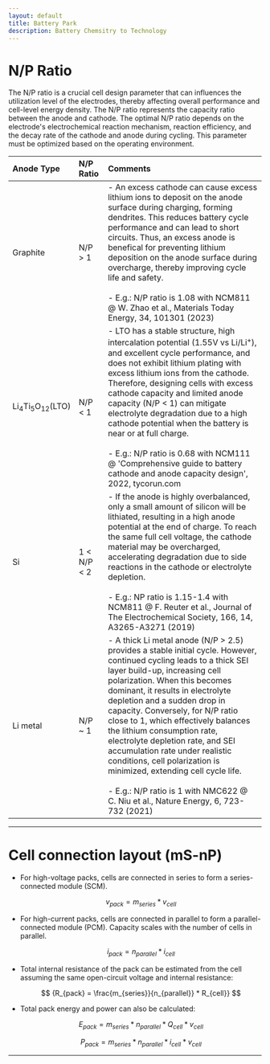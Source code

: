 ```yaml
---
layout: default
title: Battery Park
description: Battery Chemsitry to Technology 
---
```


# N/P Ratio

The N/P ratio is a crucial cell design parameter that can influences the utilization level of the electrodes, thereby affecting overall performance and cell-level energy density. The N/P ratio represents the capacity ratio between the anode and cathode. The optimal N/P ratio depends on the electrode's electrochemical reaction mechanism, reaction efficiency, and the decay rate of the cathode and anode during cycling. This parameter must be optimized based on the operating environment.


|Anode Type|N/P Ratio|Comments|
|:-------------|:-----------------|:-----------------|
|Graphite|N/P > 1|- An excess cathode can cause excess lithium ions to deposit on the anode surface during charging, forming dendrites. This reduces battery cycle performance and can lead to short circuits. Thus, an excess anode is benefical for preventing lithium deposition on the anode surface during overcharge, thereby improving cycle life and safety. <br><br> - E.g.: N/P ratio is 1.08 with NCM811 @ W. Zhao et al., Materials Today Energy, 34, 101301 (2023)|
|Li<sub>4</sub>Ti<sub>5</sub>O<sub>12</sub>(LTO)|N/P < 1|- LTO has a stable structure, high intercalation potential (1.55V vs Li/Li<sup>+</sup>), and excellent cycle performance, and does not exhibit lithium plating with excess lithium ions from the cathode. Therefore, designing cells with excess cathode capacity and limited anode capacity (N/P < 1) can mitigate electrolyte degradation due to a high cathode potential when the battery is near or at full charge. <br><br> - E.g.: N/P ratio is 0.68 with NCM111 @ 'Comprehensive guide to battery cathode and anode capacity design', 2022, tycorun.com|
|Si|1 < N/P < 2|- If the anode is highly overbalanced, only a small amount of silicon will be lithiated, resulting in a high anode potential at the end of charge. To reach the same full cell voltage, the cathode material may be overcharged, accelerating degradation due to side reactions in the cathode or electrolyte depletion. <br><br> - E.g.: NP ratio is 1.15-1.4 with NCM811 @ F. Reuter et al., Journal of The Electrochemical Society, 166, 14, A3265-A3271 (2019)|
|Li metal|N/P ~ 1|- A thick Li metal anode (N/P > 2.5) provides a stable initial cycle. However, continued cycling leads to a thick SEI layer build-up, increasing cell polarization. When this becomes dominant, it results in electrolyte depletion and a sudden drop in capacity. Conversely, for N/P ratio close to 1, which effectively balances the lithium consumption rate, electrolyte depletion rate, and SEI accumulation rate under realistic conditions, cell polarization is minimized, extending cell cycle life. <br><br> - E.g.: N/P ratio is 1 with NMC622 @ C. Niu et al., Nature Energy, 6, 723-732 (2021)|

-------------------------------------------------------------------

# Cell connection layout (mS-nP)

- For high-voltage packs, cells are connected in series to form a series-connected module (SCM).

  <script src='https://cdnjs.cloudflare.com/ajax/libs/mathjax/2.7.4/MathJax.js?config=default'></script>
  $$ {v_{pack} = m_{series} * v_{cell}} $$

- For high-current packs, cells are connected in parallel to form a parallel-connected module (PCM). Capacity scales with the number of cells in parallel.

  $$ {i_{pack} = n_{parallel} * i_{cell}} $$

- Total internal resistance of the pack can be estimated from the cell assuming the same open-circuit voltage and internal resistance:
 
  $$ {R_{pack} = \frac{m_{series}}{n_{parallel}} * R_{cell}} $$

- Total pack energy and power can also be calculated:
 
  $$ {E_{pack} = m_{series} * n_{parallel} * Q_{cell} * v_{cell}} $$
    
  $$ {P_{pack} = m_{series} * n_{parallel} * i_{cell} * v_{cell}} $$

--------------------------------------------------------------------
    
